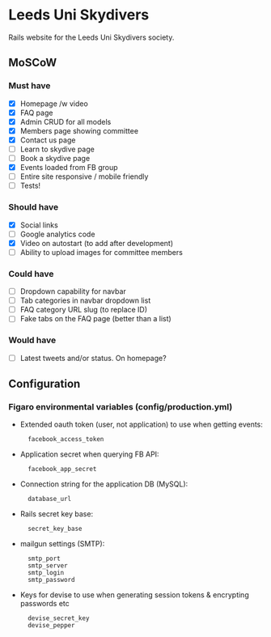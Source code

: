 Leeds Uni Skydivers
===================

Rails website for the Leeds Uni Skydivers society.

MoSCoW
------

### Must have

- [x] Homepage /w video
- [x] FAQ page
- [x] Admin CRUD for all models
- [x] Members page showing committee
- [x] Contact us page
- [ ] Learn to skydive page
- [ ] Book a skydive page
- [x] Events loaded from FB group
- [ ] Entire site responsive / mobile friendly
- [ ] Tests!

### Should have

- [x] Social links
- [ ] Google analytics code
- [x] Video on autostart (to add after development)
- [ ] Ability to upload images for committee members

### Could have

- [ ] Dropdown capability for navbar
- [ ] Tab categories in navbar dropdown list
- [ ] FAQ category URL slug (to replace ID)
- [ ] Fake tabs on the FAQ page (better than a list)

### Would have

- [ ] Latest tweets and/or status. On homepage?

Configuration
-------------

### Figaro environmental variables (config/production.yml)

- Extended oauth token (user, not application) to use when getting events:

        facebook_access_token

- Application secret when querying FB API:

        facebook_app_secret

- Connection string for the application DB (MySQL):

        database_url

- Rails secret key base:

        secret_key_base

- mailgun settings (SMTP):

        smtp_port
        smtp_server
        smtp_login
        smtp_password

- Keys for devise to use when generating session tokens & encrypting passwords etc

        devise_secret_key
        devise_pepper
